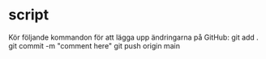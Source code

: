 # script

Kör följande kommandon för att lägga upp ändringarna på GitHub:
git add .
git commit -m "comment here"
git push origin main
